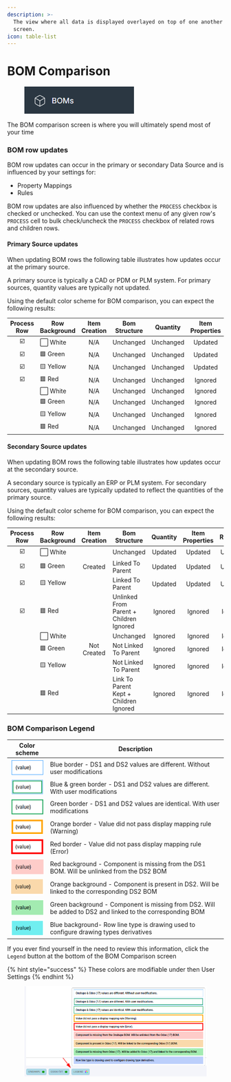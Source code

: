 ```yaml
---
description: >-
  The view where all data is displayed overlayed on top of one another on
  screen.
icon: table-list
---
```


# BOM Comparison

<figure><img src="../.gitbook/assets/image (2).png" alt=""><figcaption></figcaption></figure>

The BOM comparison screen is where you will ultimately spend most of your time

### BOM row updates

BOM row updates can occur in the primary or secondary Data Source and is influenced by your settings for:

* Property Mappings
* Rules

BOM row updates are also influenced by whether the `PROCESS` checkbox is checked or unchecked. You can use the context menu of any given row's `PROCESS` cell to bulk check/uncheck the `PROCESS` checkbox of related rows and children rows.

#### Primary Source updates

When updating BOM rows the following table illustrates how updates occur at the primary source.

A primary source is typically a CAD or PDM or PLM system. For primary sources, quantity values are typically not updated.

Using the default color scheme for BOM comparison, you can expect the following results:

<table data-full-width="false"><thead><tr><th align="center">Process Row</th><th>Row Background</th><th align="center">Item Creation</th><th width="125">Bom Structure</th><th width="126" align="center">Quantity</th><th width="159" align="center">Item Properties</th><th align="center">Routings</th><th align="center">Derivatives</th></tr></thead><tbody><tr><td align="center">☑️</td><td>⬜ White</td><td align="center">N/A</td><td>Unchanged</td><td align="center">Unchanged</td><td align="center">Updated</td><td align="center">N/A</td><td align="center">N/A</td></tr><tr><td align="center">☑️</td><td>🟩 Green</td><td align="center">N/A</td><td>Unchanged</td><td align="center">Unchanged</td><td align="center">Updated</td><td align="center">N/A</td><td align="center">N/A</td></tr><tr><td align="center">☑️</td><td>🟨 Yellow</td><td align="center">N/A</td><td>Unchanged</td><td align="center">Unchanged</td><td align="center">Updated</td><td align="center">N/A</td><td align="center">N/A</td></tr><tr><td align="center">☑️</td><td>🟥 Red</td><td align="center">N/A</td><td>Unchanged</td><td align="center">Unchanged</td><td align="center">Ignored</td><td align="center">N/A</td><td align="center">N/A</td></tr><tr><td align="center"></td><td>⬜ White</td><td align="center">N/A</td><td>Unchanged</td><td align="center">Unchanged</td><td align="center">Ignored</td><td align="center">N/A</td><td align="center">N/A</td></tr><tr><td align="center"></td><td>🟩 Green</td><td align="center">N/A</td><td>Unchanged</td><td align="center">Unchanged</td><td align="center">Ignored</td><td align="center">N/A</td><td align="center">N/A</td></tr><tr><td align="center"></td><td>🟨 Yellow</td><td align="center">N/A</td><td>Unchanged</td><td align="center">Unchanged</td><td align="center">Ignored</td><td align="center">N/A</td><td align="center">N/A</td></tr><tr><td align="center"></td><td>🟥 Red</td><td align="center">N/A</td><td>Unchanged</td><td align="center">Unchanged</td><td align="center">Ignored</td><td align="center">N/A</td><td align="center">N/A</td></tr></tbody></table>

#### Secondary Source updates

When updating BOM rows the following table illustrates how updates occur at the secondary source.

A secondary source is typically an ERP or PLM system. For secondary sources, quantity values are typically updated to reflect the quantities of the primary source.

Using the default color scheme for BOM comparison, you can expect the following results:

<table data-full-width="false"><thead><tr><th width="113.8671875" align="center">Process Row</th><th width="141.5625">Row Background</th><th width="113.69921875" align="center">Item Creation</th><th width="338.8203125">Bom Structure</th><th width="104.38671875" align="center">Quantity</th><th width="114.1015625" align="center">Item Properties</th><th width="100.59765625" align="center">Routings</th><th width="108.87109375" align="center">Derivatives</th></tr></thead><tbody><tr><td align="center">☑️</td><td>⬜ White</td><td align="center"></td><td>Unchanged</td><td align="center">Updated</td><td align="center">Updated</td><td align="center">Updated</td><td align="center">Processed</td></tr><tr><td align="center">☑️</td><td>🟩 Green</td><td align="center">Created</td><td>Linked To Parent</td><td align="center">Updated</td><td align="center">Updated</td><td align="center">Updated</td><td align="center">Processed</td></tr><tr><td align="center">☑️</td><td>🟨 Yellow</td><td align="center"></td><td>Linked To Parent</td><td align="center">Updated</td><td align="center">Updated</td><td align="center">Updated</td><td align="center">Processed</td></tr><tr><td align="center">☑️</td><td>🟥 Red</td><td align="center"></td><td>Unlinked From Parent + Children Ignored</td><td align="center">Ignored</td><td align="center">Ignored</td><td align="center">Ignored</td><td align="center">Ignored</td></tr><tr><td align="center"></td><td>⬜ White</td><td align="center"></td><td>Unchanged</td><td align="center">Ignored</td><td align="center">Ignored</td><td align="center">Ignored</td><td align="center">Ignored</td></tr><tr><td align="center"></td><td>🟩 Green</td><td align="center">Not Created</td><td>Not Linked To Parent</td><td align="center">Ignored</td><td align="center">Ignored</td><td align="center">Ignored</td><td align="center">Ignored</td></tr><tr><td align="center"></td><td>🟨 Yellow</td><td align="center"></td><td>Not Linked To Parent</td><td align="center">Ignored</td><td align="center">Ignored</td><td align="center">Ignored</td><td align="center">Ignored</td></tr><tr><td align="center"></td><td>🟥 Red</td><td align="center"></td><td>Link To Parent Kept + Children Ignored</td><td align="center">Ignored</td><td align="center">Ignored</td><td align="center">Ignored</td><td align="center">Ignored</td></tr></tbody></table>

### BOM Comparison Legend

<table data-full-width="false"><thead><tr><th>Color scheme</th><th>Description</th></tr></thead><tbody><tr><td><img src="../.gitbook/assets/image (20).png" alt="" data-size="original"></td><td>Blue border - DS1 and DS2 values are different. Without user modifications</td></tr><tr><td><img src="../.gitbook/assets/image (11).png" alt="" data-size="original"></td><td>Blue &#x26; green border - DS1 and DS2 values are different. With user modifications</td></tr><tr><td><img src="../.gitbook/assets/image (13).png" alt="" data-size="original"></td><td>Green border - DS1 and DS2 values are identical. With user modifications</td></tr><tr><td><img src="../.gitbook/assets/image (14).png" alt="" data-size="original"></td><td>Orange border - Value did not pass display mapping rule (Warning)</td></tr><tr><td><img src="../.gitbook/assets/image (15).png" alt="" data-size="original"></td><td>Red border - Value did not pass display mapping rule (Error)</td></tr><tr><td><img src="../.gitbook/assets/image (16).png" alt="" data-size="original"></td><td>Red background - Component is missing from the DS1 BOM. Will be unlinked from the DS2 BOM</td></tr><tr><td><img src="../.gitbook/assets/image (17).png" alt="" data-size="original"></td><td>Orange background - Component is present in DS2. Will be linked to the corresponding DS2 BOM</td></tr><tr><td><img src="../.gitbook/assets/image (18).png" alt="" data-size="original"></td><td>Green background - Component is missing from DS2. Will be added to DS2 and linked to the corresponding BOM</td></tr><tr><td><img src="../.gitbook/assets/image (19).png" alt="" data-size="original"></td><td>Blue background- Row line type is drawing used to configure drawing types derivatives</td></tr></tbody></table>

If you ever find yourself in the need to review this information, click the `Legend` button at the bottom of the BOM Comparison screen

{% hint style="success" %}
These colors are modifiable under then User Settings
{% endhint %}

<figure><img src="../.gitbook/assets/bom_legend (1).png" alt=""><figcaption></figcaption></figure>
